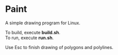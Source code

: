 # Paint
A simple drawing program for Linux.  
  
To build, execute __build.sh__.  
To run, execute __run.sh__. 

Use Esc to finish drawing of polygons and polylines. 
